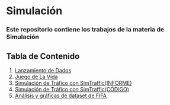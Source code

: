 # Simulación

### Este repositorio contiene los trabajos de la materia de Simulación

## Tabla de Contenido

<ol>
  <li><a href="https://github.com/LuisRenePanjon/Simulaci-n/blob/main/01-Dados/two-dice.ipynb">Lanzamiento de Dados</a></li>

  <li><a href="https://github.com/LuisRenePanjon/Simulaci-n/blob/main/02-JuegoDeLaVida/Juegodelavida.pdf">Juego de La Vida</a></li>

  <li><a href="https://github.com/LuisRenePanjon/Simulaci-n/blob/main/03-SimTraffic/Boletin1.pdf">Simulación de Tráfico con SimTraffic(INFORME)</a></li>

  <li><a href="https://github.com/LuisRenePanjon/Simulaci-n/tree/main/03-SimTraffic">Simulación de Tráfico con SimTraffic(CÓDIGO)</a></li>

  <li><a href="https://github.com/LuisRenePanjon/Simulaci-n/blob/main/04-FifaGraficas/graficas.ipynb">Análisis y gráficas de dataset de FIFA</a></li>
</ol>
